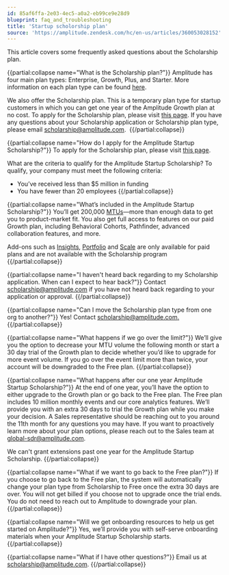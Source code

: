 ```yaml
---
id: 85af6ffa-2e03-4ec5-a0a2-eb99ce9e28d9
blueprint: faq_and_troubleshooting
title: 'Startup scholorship plan'
source: 'https://amplitude.zendesk.com/hc/en-us/articles/360053028152'
---
```

This article covers some frequently asked questions about the Scholarship plan.

{{partial:collapse name="What is the Scholarship plan?"}}
Amplitude has four main plan types: Enterprise, Growth, Plus, and Starter. More information on each plan type can be found [here](https://amplitude.com/pricing).

We also offer the Scholarship plan. This is a temporary plan type for startup customers in which you can get one year of the Amplitude Growth plan at no cost. To apply for the Scholarship plan, please visit [this page](https://amplitude.com/startups). If you have any questions about your Scholarship application or Scholarship plan type, please email [scholarship@amplitude.com](mailto:scholarship@amplitude.com). 
{{/partial:collapse}}

{{partial:collapse name="How do I apply for the Amplitude Startup Scholarship?"}}
To apply for the Scholarship plan, please visit [this page](https://amplitude.com/startups).

What are the criteria to qualify for the Amplitude Startup Scholarship?
To qualify, your company must meet the following criteria:

* You’ve received less than $5 million in funding
* You have fewer than 20 employees
{{/partial:collapse}}


{{partial:collapse name="What’s included in the Amplitude Startup Scholarship?"}}
You’ll get 200,000 [MTUs](/docs/admin/billing-use/mtu-guide)—more than enough data to get you to product-market fit. You also get full access to features on our paid Growth plan, including Behavioral Cohorts, Pathfinder, advanced collaboration features, and more.

Add-ons such as [Insights](/docs/analytics/account-level-reporting), [Portfolio](/docs/analytics/charts/other-charts/other-charts-amplitude-sql) and [Scale](/docs/admin/account-management/manage-event-volume) are only available for paid plans and are not available with the Scholarship program
{{/partial:collapse}}


{{partial:collapse name="I haven't heard back regarding to my Scholarship application. When can I expect to hear back?"}}
Contact [scholarship@amplitude.com](mailto:scholarship@amplitude.com) if you have not heard back regarding to your application or approval.
{{/partial:collapse}}


{{partial:collapse name="Can I move the Scholarship plan type from one org to another?"}}
Yes! Contact [scholarship@amplitude.com.](mailto:scholarship@amplitude.com)
{{/partial:collapse}}


{{partial:collapse name="What happens if we go over the limit?"}}
We’ll give you the option to decrease your MTU volume the following month or start a 30 day trial of the Growth plan to decide whether you’d like to upgrade for more event volume. If you go over the event limit more than twice, your account will be downgraded to the Free plan.
{{/partial:collapse}}


{{partial:collapse name="What happens after our one year Amplitude Startup Scholarship?"}}
At the end of one year, you’ll have the option to either upgrade to the Growth plan or go back to the Free plan. The Free plan includes 10 million monthly events and our core analytics features. We’ll provide you with an extra 30 days to trial the Growth plan while you make your decision. A Sales representative should be reaching out to you around the 11th month for any questions you may have. If you want to proactively learn more about your plan options, please reach out to the Sales team at [global-sdr@amplitude.com](mailto:global-sdr@amplitude.com). 

We can't grant extensions past one year for the Amplitude Startup Scholarship.
{{/partial:collapse}}


{{partial:collapse name="What if we want to go back to the Free plan?"}}
If you choose to go back to the Free plan, the system will automatically change your plan type from Scholarship to Free once the extra 30 days are over. You will not get billed if you choose not to upgrade once the trial ends. You do not need to reach out to Amplitude to downgrade your plan.
{{/partial:collapse}}


{{partial:collapse name="Will we get onboarding resources to help us get started on Amplitude?"}}
Yes, we’ll provide you with self-serve onboarding materials when your Amplitude Startup Scholarship starts. 
{{/partial:collapse}}


{{partial:collapse name="What if I have other questions?"}}
Email us at [scholarship@amplitude.com](mailto:scholarship@amplitude.com).
{{/partial:collapse}}
